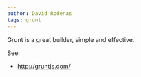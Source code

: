 ```yaml
---
author: David Rodenas
tags: grunt
---
```


Grunt is a great builder, simple and effective.

See:

- http://gruntjs.com/